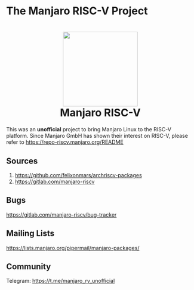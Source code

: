 # The Manjaro RISC-V Project

<h1 align="center">
  <img src="https://avatars.githubusercontent.com/u/113010076?s=200&v=4" width="200">
  <br>Manjaro RISC-V<br>
</h1>

This was an **unofficial** project to bring Manjaro Linux to the RISC-V platform. Since Manjaro GmbH has shown their interest on RISC-V, please refer to <https://repo-riscv.manjaro.org/README>

## Sources

1. https://github.com/felixonmars/archriscv-packages
1. https://gitlab.com/manjaro-riscv

## Bugs

<https://gitlab.com/manjaro-riscv/bug-tracker>

## Mailing Lists

<https://lists.manjaro.org/pipermail/manjaro-packages/>

## Community

Telegram: <https://t.me/manjaro_rv_unofficial>
